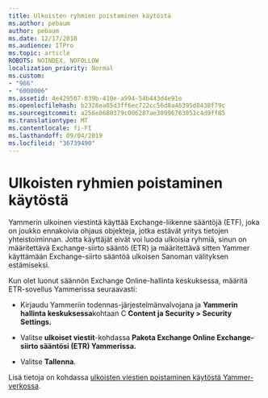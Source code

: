 ```yaml
---
title: Ulkoisten ryhmien poistaminen käytöstä
ms.author: pebaum
author: pebaum
ms.date: 12/17/2018
ms.audience: ITPro
ms.topic: article
ROBOTS: NOINDEX, NOFOLLOW
localization_priority: Normal
ms.custom:
- "966"
- "6000006"
ms.assetid: 4e429507-039b-410e-a994-54b443d4e91e
ms.openlocfilehash: b2328ea85d3ff6ec722cc56d8a46395d8438f79c
ms.sourcegitcommit: a256e8680379c006287ae30996763051c4d9ff85
ms.translationtype: MT
ms.contentlocale: fi-FI
ms.lasthandoff: 09/04/2019
ms.locfileid: "36739490"
---
```

# <a name="how-to-disable-external-groups"></a>Ulkoisten ryhmien poistaminen käytöstä

Yammerin ulkoinen viestintä käyttää Exchange-liikenne sääntöjä (ETF), joka on joukko ennakoivia ohjaus objekteja, jotka estävät yritys tietojen yhteistoiminnan. Jotta käyttäjät eivät voi luoda ulkoisia ryhmiä, sinun on määritettävä Exchange-siirto sääntö (ETR) ja määritettävä sitten Yammer käyttämään Exchange-siirto sääntöä ulkoisen Sanoman välityksen estämiseksi.
  
Kun olet luonut säännön Exchange Online-hallinta keskuksessa, määritä ETR-sovellus Yammerissa seuraavasti:
  
- Kirjaudu Yammeriin todennas-järjestelmänvalvojana ja **Yammerin hallinta keskuksessa**kohtaan C **Content ja Security \> Security Settings.**

- Valitse **ulkoiset viestit**-kohdassa **Pakota Exchange Online Exchange-siirto sääntösi (ETR) Yammerissa.**

- Valitse **Tallenna**.

Lisä tietoja on kohdassa [ulkoisten viestien poistaminen käytöstä Yammer-verkossa](https://docs.microsoft.com/yammer/work-with-external-users/disable-external-messaging).
  